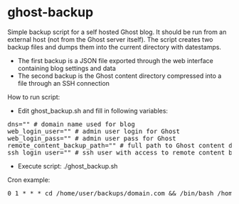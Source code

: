 ghost-backup
============

Simple backup script for a self hosted Ghost blog. It should be run from an external host (not from the Ghost server itself). 
The script creates two backup files and dumps them into the current directory with datestamps.
* The first backup is a JSON file exported through the web interface containing blog settings and data
* The second backup is the Ghost content directory compressed into a file through an SSH connection 

How to run script:
* Edit ghost_backup.sh and fill in following variables:
<pre>
dns="" # domain name used for blog
web_login_user="" # admin user login for Ghost
web_login_pass="" # admin user pass for Ghost
remote_content_backup_path="" # full path to Ghost content directory (e.g. /home/ghost/content)
ssh_login_user="" # ssh user with access to remote_content_backup_path
</pre>
* Execute script: ./ghost_backup.sh

Cron example:
<pre>
0 1 * * * cd /home/user/backups/domain.com && /bin/bash /home/user/ghost_backup.sh
</pre>